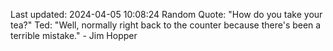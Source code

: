 Last updated: 2024-04-05 10:08:24
Random Quote: "How do you take your tea?"
Ted: "Well, normally right back to the counter because there's been a terrible mistake." - Jim Hopper